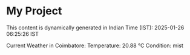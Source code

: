 # My Project

This content is dynamically generated in Indian Time (IST): 2025-01-26 06:25:26 IST


Current Weather in Coimbatore:
Temperature: 20.88 °C
Condition: mist
